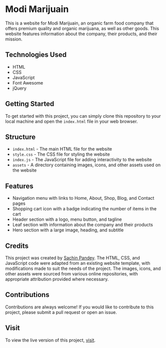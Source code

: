 # Modi Marijuain

This is a website for Modi Marijuain, an organic farm food company that offers premium quality and organic marijuana, as well as other goods. This website features information about the company, their products, and their mission.

## Technologies Used

- HTML
- CSS
- JavaScript
- Font Awesome
- jQuery

## Getting Started

To get started with this project, you can simply clone this repository to your local machine and open the `index.html` file in your web browser.

## Structure

- `index.html` - The main HTML file for the website
- `style.css` - The CSS file for styling the website
- `index.js` - The JavaScript file for adding interactivity to the website
- `assets` - A directory containing images, icons, and other assets used on the website

## Features

- Navigation menu with links to Home, About, Shop, Blog, and Contact pages
- Shopping cart icon with a badge indicating the number of items in the cart
- Header section with a logo, menu button, and tagline
- Leaf section with information about the company and their products
- Hero section with a large image, heading, and subtitle

## Credits

This project was created by [Sachin Pandey](https://github.com/sachin12031999/). The HTML, CSS, and JavaScript code were adapted from an existing website template, with modifications made to suit the needs of the project. The images, icons, and other assets were sourced from various online repositories, with appropriate attribution provided where necessary.

## Contributions

Contributions are always welcome! If you would like to contribute to this project, please submit a pull request or open an issue.

## Visit

To view the live version of this project, [ visit](https://sachin12031999.github.io/Modi-Marijuain-CORE-UI-Project/).
